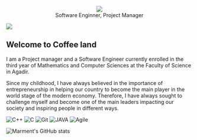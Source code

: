 <div align="center">
  <a href="https://marment.github.io">
    <img src="https://i.imgur.com/coMov3v.jpeg?sanitize=true">
  </a>
  
<div align="center">  Software Enginner, Project Manager</div>
 
</div>

![](https://komarev.com/ghpvc/?username=marment&color=blue)


<h2>Welcome to Coffee land</h2>
I am a Project manager and a Software Engineer currently enrolled in the third year of Mathematics and Computer Sciences at the Faculty of Science in Agadir.

Since my childhood, I have always believed in the importance of entrepreneurship in helping our country to become the main player in the world stage of the modern economy. Therefore, I have always sought to challenge myself and become one of the main leaders impacting our society and inspiring people in different ways.


 <img alt="C++" src="https://img.shields.io/badge/c++-%2300599C.svg?style=for-the-badge&logo=c%2B%2B&logoColor=white"/> <img alt="C" src="https://img.shields.io/badge/c-%2300599C.svg?style=for-the-badge&logo=c&logoColor=white"/> <img alt="Git" src="https://img.shields.io/badge/git-%23F05033.svg?style=for-the-badge&logo=git&logoColor=white"/> <img alt="JAVA" src="https://img.shields.io/badge/java-%23F05033.svg?style=for-the-badge&logo=java&logoColor=white"/> 
<img alt="Agile" src="https://img.shields.io/badge/agile-%23F05033.svg?style=for-the-badge&logo=agile&logoColor=white"/> 

![Marment's GitHub stats](https://github-readme-stats.vercel.app/api?username=marment&theme=midnight-purple&show_icons=true)
